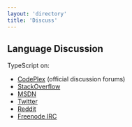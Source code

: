```yaml
---
layout: 'directory'
title: 'Discuss'
---
```


## Language Discussion

TypeScript on:

* [CodePlex](http://typescript.codeplex.com/discussions) (official discussion forums)
* [StackOverflow](http://stackoverflow.com/questions/tagged/typescript)
* [MSDN](http://blogs.msdn.com/b/typescript/)
* [Twitter](https://twitter.com/search?q=%23typescript)
* [Reddit](http://www.reddit.com/r/typescriptt)
* [Freenode IRC](irc://irc.freenode.net/#typescript)

